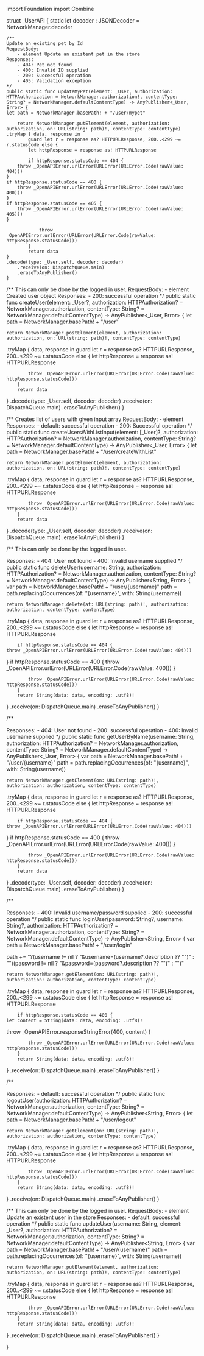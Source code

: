 import Foundation
import Combine


struct _UserAPI {
    static let decoder : JSONDecoder = NetworkManager.decoder

    /**
    Update an existing pet by Id
    RequestBody:
        - element Update an existent pet in the store
    Responses:
        - 404: Pet not found
        - 400: Invalid ID supplied
        - 200: Successful operation
        - 405: Validation exception
    */
    public static func updateMyPet(element: _User, authorization: HTTPAuthorization = NetworkManager.authorization!, contentType: String? = NetworkManager.defaultContentType) -> AnyPublisher<_User, Error> {
    let path = NetworkManager.basePath! + "/user/mypet"

        return NetworkManager.putElement(element, authorization: authorization, on: URL(string: path)!, contentType: contentType)
    .tryMap { data, response in
            guard let r = response as? HTTPURLResponse, 200..<299 ~= r.statusCode else {
            let httpResponse = response as! HTTPURLResponse

            if httpResponse.statusCode == 404 {
        throw _OpenAPIError.urlError(URLError(URLError.Code(rawValue: 404)))
    }
    if httpResponse.statusCode == 400 {
        throw _OpenAPIError.urlError(URLError(URLError.Code(rawValue: 400)))
    }
    if httpResponse.statusCode == 405 {
        throw _OpenAPIError.urlError(URLError(URLError.Code(rawValue: 405)))
    }

                throw _OpenAPIError.urlError(URLError(URLError.Code(rawValue: httpResponse.statusCode)))
            }
            return data
    }
    .decode(type: _User.self, decoder: decoder)
        .receive(on: DispatchQueue.main)
        .eraseToAnyPublisher()
    }


/**
This can only be done by the logged in user.
RequestBody:
    - element Created user object
Responses:
    - 200: successful operation
*/
public static func createUser(element: _User?, authorization: HTTPAuthorization? = NetworkManager.authorization, contentType: String? = NetworkManager.defaultContentType) -> AnyPublisher<_User, Error> {
let path = NetworkManager.basePath! + "/user"
    


    return NetworkManager.postElement(element, authorization: authorization, on: URL(string: path)!, contentType: contentType)
.tryMap { data, response in
        guard let r = response as? HTTPURLResponse, 200..<299 ~= r.statusCode else {
        let httpResponse = response as! HTTPURLResponse

        

            throw _OpenAPIError.urlError(URLError(URLError.Code(rawValue: httpResponse.statusCode)))
        }
        return data
}
.decode(type: _User.self, decoder: decoder)
    .receive(on: DispatchQueue.main)
    .eraseToAnyPublisher()
}

/**
Creates list of users with given input array
RequestBody:
    - element
Responses:
    - default: successful operation
    - 200: Successful operation
*/
public static func createUsersWithListInput(element: [_User]?, authorization: HTTPAuthorization? = NetworkManager.authorization, contentType: String? = NetworkManager.defaultContentType) -> AnyPublisher<_User, Error> {
let path = NetworkManager.basePath! + "/user/createWithList"
    


    return NetworkManager.postElement(element, authorization: authorization, on: URL(string: path)!, contentType: contentType)
.tryMap { data, response in
        guard let r = response as? HTTPURLResponse, 200..<299 ~= r.statusCode else {
        let httpResponse = response as! HTTPURLResponse

        

            throw _OpenAPIError.urlError(URLError(URLError.Code(rawValue: httpResponse.statusCode)))
        }
        return data
}
.decode(type: _User.self, decoder: decoder)
    .receive(on: DispatchQueue.main)
    .eraseToAnyPublisher()
}

/**
This can only be done by the logged in user.

Responses:
    - 404: User not found
    - 400: Invalid username supplied
*/
public static func deleteUser(username: String, authorization: HTTPAuthorization? = NetworkManager.authorization, contentType: String? = NetworkManager.defaultContentType) -> AnyPublisher<String, Error> {
var path = NetworkManager.basePath! + "/user/{username}"
    path = path.replacingOccurrences(of: "{username}", with: String(username))


    return NetworkManager.delete(at: URL(string: path)!, authorization: authorization, contentType: contentType)
.tryMap { data, response in
        guard let r = response as? HTTPURLResponse, 200..<299 ~= r.statusCode else {
        let httpResponse = response as! HTTPURLResponse

        if httpResponse.statusCode == 404 {
    throw _OpenAPIError.urlError(URLError(URLError.Code(rawValue: 404)))
}
if httpResponse.statusCode == 400 {
    throw _OpenAPIError.urlError(URLError(URLError.Code(rawValue: 400)))
}

            throw _OpenAPIError.urlError(URLError(URLError.Code(rawValue: httpResponse.statusCode)))
        }
        return String(data: data, encoding: .utf8)!
}
    .receive(on: DispatchQueue.main)
    .eraseToAnyPublisher()
}

/**


Responses:
    - 404: User not found
    - 200: successful operation
    - 400: Invalid username supplied
*/
public static func getUserByName(username: String, authorization: HTTPAuthorization? = NetworkManager.authorization, contentType: String? = NetworkManager.defaultContentType) -> AnyPublisher<_User, Error> {
var path = NetworkManager.basePath! + "/user/{username}"
    path = path.replacingOccurrences(of: "{username}", with: String(username))


    return NetworkManager.getElement(on: URL(string: path)!, authorization: authorization, contentType: contentType)
.tryMap { data, response in
        guard let r = response as? HTTPURLResponse, 200..<299 ~= r.statusCode else {
        let httpResponse = response as! HTTPURLResponse

        if httpResponse.statusCode == 404 {
    throw _OpenAPIError.urlError(URLError(URLError.Code(rawValue: 404)))
}
if httpResponse.statusCode == 400 {
    throw _OpenAPIError.urlError(URLError(URLError.Code(rawValue: 400)))
}

            throw _OpenAPIError.urlError(URLError(URLError.Code(rawValue: httpResponse.statusCode)))
        }
        return data
}
.decode(type: _User.self, decoder: decoder)
    .receive(on: DispatchQueue.main)
    .eraseToAnyPublisher()
}

/**


Responses:
    - 400: Invalid username/password supplied
    - 200: successful operation
*/
public static func loginUser(password: String?, username: String?, authorization: HTTPAuthorization? = NetworkManager.authorization, contentType: String? = NetworkManager.defaultContentType) -> AnyPublisher<String, Error> {
var path = NetworkManager.basePath! + "/user/login"
    
path += "?\(username != nil ? "&username=\(username?.description ?? "")" : "")\(password != nil ? "&password=\(password?.description ?? "")" : "")"

    return NetworkManager.getElement(on: URL(string: path)!, authorization: authorization, contentType: contentType)
.tryMap { data, response in
        guard let r = response as? HTTPURLResponse, 200..<299 ~= r.statusCode else {
        let httpResponse = response as! HTTPURLResponse

        if httpResponse.statusCode == 400 {
    let content = String(data: data, encoding: .utf8)!
throw _OpenAPIError.responseStringError(400, content)
}

            throw _OpenAPIError.urlError(URLError(URLError.Code(rawValue: httpResponse.statusCode)))
        }
        return String(data: data, encoding: .utf8)!
}
    .receive(on: DispatchQueue.main)
    .eraseToAnyPublisher()
}

/**


Responses:
    - default: successful operation
*/
public static func logoutUser(authorization: HTTPAuthorization? = NetworkManager.authorization, contentType: String? = NetworkManager.defaultContentType) -> AnyPublisher<String, Error> {
let path = NetworkManager.basePath! + "/user/logout"
    


    return NetworkManager.getElement(on: URL(string: path)!, authorization: authorization, contentType: contentType)
.tryMap { data, response in
        guard let r = response as? HTTPURLResponse, 200..<299 ~= r.statusCode else {
        let httpResponse = response as! HTTPURLResponse

        

            throw _OpenAPIError.urlError(URLError(URLError.Code(rawValue: httpResponse.statusCode)))
        }
        return String(data: data, encoding: .utf8)!
}
    .receive(on: DispatchQueue.main)
    .eraseToAnyPublisher()
}

/**
This can only be done by the logged in user.
RequestBody:
    - element Update an existent user in the store
Responses:
    - default: successful operation
*/
public static func updateUser(username: String, element: _User?, authorization: HTTPAuthorization? = NetworkManager.authorization, contentType: String? = NetworkManager.defaultContentType) -> AnyPublisher<String, Error> {
var path = NetworkManager.basePath! + "/user/{username}"
    path = path.replacingOccurrences(of: "{username}", with: String(username))


    return NetworkManager.putElement(element, authorization: authorization, on: URL(string: path)!, contentType: contentType)
.tryMap { data, response in
        guard let r = response as? HTTPURLResponse, 200..<299 ~= r.statusCode else {
        let httpResponse = response as! HTTPURLResponse

        

            throw _OpenAPIError.urlError(URLError(URLError.Code(rawValue: httpResponse.statusCode)))
        }
        return String(data: data, encoding: .utf8)!
}
    .receive(on: DispatchQueue.main)
    .eraseToAnyPublisher()
}


}
